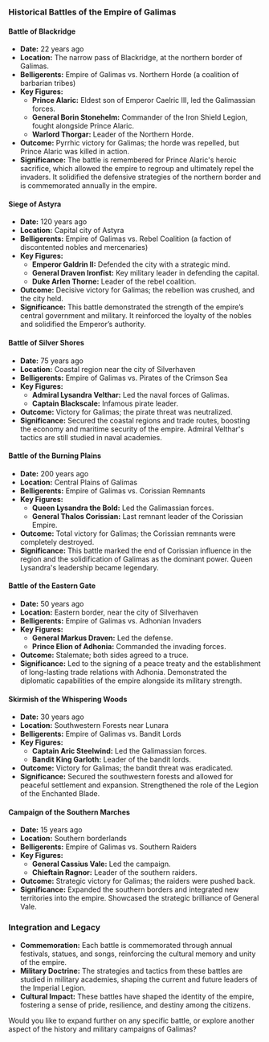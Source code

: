 ### Historical Battles of the Empire of Galimas

#### **Battle of Blackridge**
- **Date:** 22 years ago
- **Location:** The narrow pass of Blackridge, at the northern border of Galimas.
- **Belligerents:** Empire of Galimas vs. Northern Horde (a coalition of barbarian tribes)
- **Key Figures:**
  - **Prince Alaric:** Eldest son of Emperor Caelric III, led the Galimassian forces.
  - **General Borin Stonehelm:** Commander of the Iron Shield Legion, fought alongside Prince Alaric.
  - **Warlord Thorgar:** Leader of the Northern Horde.
- **Outcome:** Pyrrhic victory for Galimas; the horde was repelled, but Prince Alaric was killed in action.
- **Significance:** The battle is remembered for Prince Alaric's heroic sacrifice, which allowed the empire to regroup and ultimately repel the invaders. It solidified the defensive strategies of the northern border and is commemorated annually in the empire.

#### **Siege of Astyra**
- **Date:** 120 years ago
- **Location:** Capital city of Astyra
- **Belligerents:** Empire of Galimas vs. Rebel Coalition (a faction of discontented nobles and mercenaries)
- **Key Figures:**
  - **Emperor Galdrin II:** Defended the city with a strategic mind.
  - **General Draven Ironfist:** Key military leader in defending the capital.
  - **Duke Arlen Thorne:** Leader of the rebel coalition.
- **Outcome:** Decisive victory for Galimas; the rebellion was crushed, and the city held.
- **Significance:** This battle demonstrated the strength of the empire’s central government and military. It reinforced the loyalty of the nobles and solidified the Emperor’s authority.

#### **Battle of Silver Shores**
- **Date:** 75 years ago
- **Location:** Coastal region near the city of Silverhaven
- **Belligerents:** Empire of Galimas vs. Pirates of the Crimson Sea
- **Key Figures:**
  - **Admiral Lysandra Velthar:** Led the naval forces of Galimas.
  - **Captain Blackscale:** Infamous pirate leader.
- **Outcome:** Victory for Galimas; the pirate threat was neutralized.
- **Significance:** Secured the coastal regions and trade routes, boosting the economy and maritime security of the empire. Admiral Velthar's tactics are still studied in naval academies.

#### **Battle of the Burning Plains**
- **Date:** 200 years ago
- **Location:** Central Plains of Galimas
- **Belligerents:** Empire of Galimas vs. Corissian Remnants
- **Key Figures:**
  - **Queen Lysandra the Bold:** Led the Galimassian forces.
  - **General Thalos Corissian:** Last remnant leader of the Corissian Empire.
- **Outcome:** Total victory for Galimas; the Corissian remnants were completely destroyed.
- **Significance:** This battle marked the end of Corissian influence in the region and the solidification of Galimas as the dominant power. Queen Lysandra's leadership became legendary.

#### **Battle of the Eastern Gate**
- **Date:** 50 years ago
- **Location:** Eastern border, near the city of Silverhaven
- **Belligerents:** Empire of Galimas vs. Adhonian Invaders
- **Key Figures:**
  - **General Markus Draven:** Led the defense.
  - **Prince Elion of Adhonia:** Commanded the invading forces.
- **Outcome:** Stalemate; both sides agreed to a truce.
- **Significance:** Led to the signing of a peace treaty and the establishment of long-lasting trade relations with Adhonia. Demonstrated the diplomatic capabilities of the empire alongside its military strength.

#### **Skirmish of the Whispering Woods**
- **Date:** 30 years ago
- **Location:** Southwestern Forests near Lunara
- **Belligerents:** Empire of Galimas vs. Bandit Lords
- **Key Figures:**
  - **Captain Aric Steelwind:** Led the Galimassian forces.
  - **Bandit King Garloth:** Leader of the bandit lords.
- **Outcome:** Victory for Galimas; the bandit threat was eradicated.
- **Significance:** Secured the southwestern forests and allowed for peaceful settlement and expansion. Strengthened the role of the Legion of the Enchanted Blade.

#### **Campaign of the Southern Marches**
- **Date:** 15 years ago
- **Location:** Southern borderlands
- **Belligerents:** Empire of Galimas vs. Southern Raiders
- **Key Figures:**
  - **General Cassius Vale:** Led the campaign.
  - **Chieftain Ragnor:** Leader of the southern raiders.
- **Outcome:** Strategic victory for Galimas; the raiders were pushed back.
- **Significance:** Expanded the southern borders and integrated new territories into the empire. Showcased the strategic brilliance of General Vale.

### Integration and Legacy
- **Commemoration:** Each battle is commemorated through annual festivals, statues, and songs, reinforcing the cultural memory and unity of the empire.
- **Military Doctrine:** The strategies and tactics from these battles are studied in military academies, shaping the current and future leaders of the Imperial Legion.
- **Cultural Impact:** These battles have shaped the identity of the empire, fostering a sense of pride, resilience, and destiny among the citizens.

Would you like to expand further on any specific battle, or explore another aspect of the history and military campaigns of Galimas?